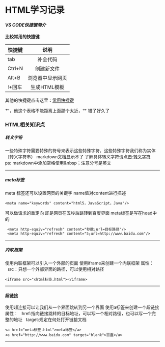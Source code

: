 # HTML学习记录
 

#### *VS CODE快捷键简介*

**比较常用的快捷键**

| 快捷键 |说明 |
|-----|:----:|
|tab | 补全代码|
|Ctrl+N|创建新文件|
|Alt+B|浏览器中显示网页|
|!+回车|生成HTML模板|
其他的快捷键点击这里：[常用快捷键](https://blog.csdn.net/qq_39082182/article/details/82381304)

艹，他这个表格不能距离上面那个太近，艹 错了好久了

### HTML相关知识点

##### 转义字符

一些特殊字符需要特殊的符号来表示这些特殊字符，这些特殊字符我们称为实体（转义字符串）
markdown文档显示不了
了解具体转义字符请点击:[转义字符](https://blog.csdn.net/qq_27674439/article/details/93116914)
<br>
ps:  markdown中添加空格使用&nbsp；注意分号是英文

---
##### meta标签
 meta 标签还可以设置网页的关键字
 name值对content进行描述

    <meta name="keywords" content="html5，JavaScript，Java"/>

可以做请求的重定向
即是网页在五秒后跳转到百度界面
meta标签是写在head中的

     <meta http-equiv="refresh" content="秒数;url=目标路径"/>
     <meta http-equiv="refresh" content="5;url=http://www.baidu.com"/>

---
##### 内联框架
使用内联框架可以引入一个外部的页面
使用iframe来创建一个内联框架
属性：
&nbsp;&nbsp;src：只想一个外部界面的路径，可以使用相对路径

    <iframe src="xhtml标签.html"></iframe>


---
#### 超链接
使用超连接可以让我们从一个界面跳转到另一个界面
使用a标签来创建一个超链接
属性：
&nbsp;&nbsp;href:指向链接跳转的目标地址，可以写一个相对路径，也可以写一个完整的地址
&nbsp;&nbsp;target:规定在何处打开链接文档

    <a href="meta标签.html">meta标签</a>
    <a href="http://www.baidu.com" target="blank">百度</a>


---
